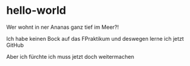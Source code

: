 # hello-world
Wer wohnt in ner Ananas ganz tief im Meer?!

Ich habe keinen Bock auf das FPraktikum und deswegen lerne ich jetzt GitHub

Aber ich fürchte ich muss jetzt doch weitermachen
